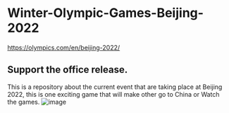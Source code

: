 # Winter-Olympic-Games-Beijing-2022

https://olympics.com/en/beijing-2022/

## Support the office release. 
This is a repository about the current event that are taking place at Beijing 2022, this is one exciting game that will make other go to China or Watch the games. 
![image](https://user-images.githubusercontent.com/87011258/153154443-d0aca769-021d-44ce-8577-be583bf589ce.png)

